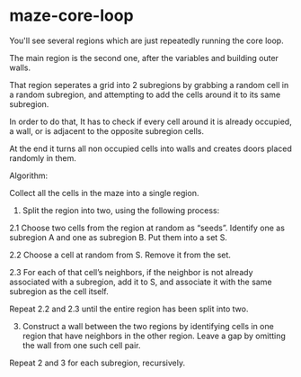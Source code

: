 # maze-core-loop

You'll see several regions which are just repeatedly running the core loop. 

The main region is the second one, after the variables and building outer walls. 

That region seperates a grid into 2 subregions by grabbing a random cell in a random subregion, 
and attempting to add the cells around it to its same subregion. 

In  order to do that, It has to check if every cell around it is already occupied, 
a wall, or is adjacent to the opposite subregion cells. 

At the end it turns all non occupied cells into walls and creates doors placed randomly in them.


Algorithm:

Collect all the cells in the maze into a single region.

1. Split the region into two, using the following process:

2.1 Choose two cells from the region at random as “seeds”. Identify one as subregion A and one as subregion B. Put them into a set S.

 2.2 Choose a cell at random from S. Remove it from the set.

 2.3 For each of that cell’s neighbors, if the neighbor is not already associated with a subregion, 
add it to S, and associate it with the same subregion as the cell itself.


Repeat 2.2 and 2.3 until the entire region has been split into two.

3. Construct a wall between the two regions by identifying cells in one region that have neighbors in the other region. 
Leave a gap by omitting the wall from one such cell pair.

Repeat 2 and 3 for each subregion, recursively.
